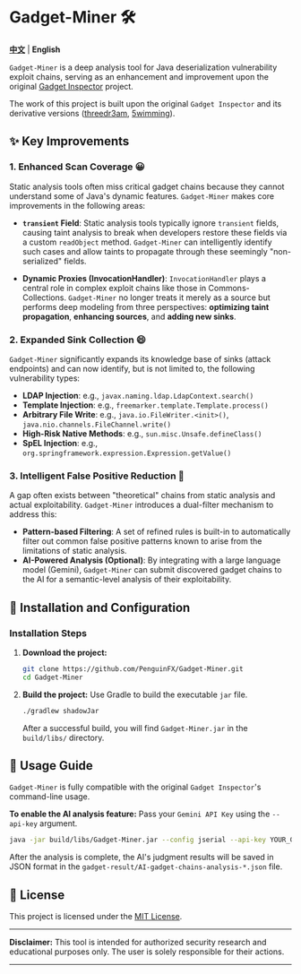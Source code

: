# Gadget-Miner 🛠️

**[中文](https://github.com/PenguinFX/Gadget-Miner/blob/master/README_ch.md)** | **English**

`Gadget-Miner` is a deep analysis tool for Java deserialization vulnerability exploit chains, serving as an enhancement and improvement upon the original [Gadget Inspector](https://github.com/JackOfMostTrades/gadgetinspector) project.

The work of this project is built upon the original `Gadget Inspector` and its derivative versions ([threedr3am](https://github.com/threedr3am/gadgetinspector), [5wimming](https://github.com/5wimming/gadgetinspector)).

## ✨ Key Improvements

### 1\. Enhanced Scan Coverage 😀

Static analysis tools often miss critical gadget chains because they cannot understand some of Java's dynamic features. `Gadget-Miner` makes core improvements in the following areas:

- **`transient` Field**: Static analysis tools typically ignore `transient` fields, causing taint analysis to break when developers restore these fields via a custom `readObject` method. `Gadget-Miner` can intelligently identify such cases and allow taints to propagate through these seemingly "non-serialized" fields.

- **Dynamic Proxies (InvocationHandler)**: `InvocationHandler` plays a central role in complex exploit chains like those in Commons-Collections. `Gadget-Miner` no longer treats it merely as a source but performs deep modeling from three perspectives: **optimizing taint propagation**, **enhancing sources**, and **adding new sinks**.

### 2\. Expanded Sink Collection 😄

`Gadget-Miner` significantly expands its knowledge base of sinks (attack endpoints) and can now identify, but is not limited to, the following vulnerability types:

- **LDAP Injection**: e.g., `javax.naming.ldap.LdapContext.search()`
- **Template Injection**: e.g., `freemarker.template.Template.process()`
- **Arbitrary File Write**: e.g., `java.io.FileWriter.<init>()`, `java.nio.channels.FileChannel.write()`
- **High-Risk Native Methods**: e.g., `sun.misc.Unsafe.defineClass()`
- **SpEL Injection**: e.g., `org.springframework.expression.Expression.getValue()`

### 3\. Intelligent False Positive Reduction 🤖

A gap often exists between "theoretical" chains from static analysis and actual exploitability. `Gadget-Miner` introduces a dual-filter mechanism to address this:

- **Pattern-based Filtering**: A set of refined rules is built-in to automatically filter out common false positive patterns known to arise from the limitations of static analysis.
- **AI-Powered Analysis (Optional)**: By integrating with a large language model (Gemini), `Gadget-Miner` can submit discovered gadget chains to the AI for a semantic-level analysis of their exploitability.

## 🔧 Installation and Configuration

### Installation Steps

1.  **Download the project:**
    ```bash
    git clone https://github.com/PenguinFX/Gadget-Miner.git
    cd Gadget-Miner
    ```
2.  **Build the project:** Use Gradle to build the executable `jar` file.
    ```bash
    ./gradlew shadowJar
    ```
    After a successful build, you will find `Gadget-Miner.jar` in the `build/libs/` directory.

## 🚀 Usage Guide

`Gadget-Miner` is fully compatible with the original `Gadget Inspector`'s command-line usage.

**To enable the AI analysis feature:** Pass your `Gemini API Key` using the `--api-key` argument.

```bash
java -jar build/libs/Gadget-Miner.jar --config jserial --api-key YOUR_GEMINI_API_KEY /path/to/your.jar
```

After the analysis is complete, the AI's judgment results will be saved in JSON format in the `gadget-result/AI-gadget-chains-analysis-*.json` file.

## 📜 License

This project is licensed under the [MIT License](https://github.com/PenguinFX/Gadget-Miner/blob/master/LICENSE).

-----

**Disclaimer:** This tool is intended for authorized security research and educational purposes only. The user is solely responsible for their actions.

-----
